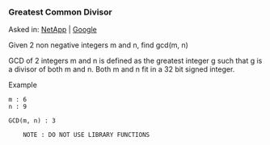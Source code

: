 ### Greatest Common Divisor

Asked in: [NetApp](#) | [Google](#)

Given 2 non negative integers m and n, find gcd(m, n)

GCD of 2 integers m and n is defined as the greatest integer g such that g is a divisor of both m and n.
Both m and n fit in a 32 bit signed integer.

Example
```
m : 6
n : 9

GCD(m, n) : 3
```
```
    NOTE : DO NOT USE LIBRARY FUNCTIONS
```